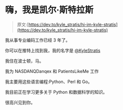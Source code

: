 # 嗨，我是凯尔·斯特拉斯

> 原文:[https://dev.to/kyle_stratis/hi-im-kyle-stratis](https://dev.to/kyle_stratis/hi-im-kyle-stratis)

我从事专业编码工作已经 3 年了。

你可以在推特上找到我，我的名字是 [@KyleStratis](https://twitter.com/KyleStratis)

我住在波士顿，马。

我为 NASDANQDanqex 和 PatientsLikeMe 工作

我主要用这些语言编程:Python、Perl 和 Go。

我目前正在学习更多关于 Python 和数据科学的知识。

很高兴见到你。